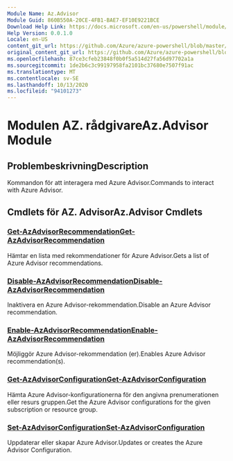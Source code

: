 ```yaml
---
Module Name: Az.Advisor
Module Guid: 860B550A-20CE-4FB1-BAE7-EF10E9221BCE
Download Help Link: https://docs.microsoft.com/en-us/powershell/module/az.advisor
Help Version: 0.0.1.0
Locale: en-US
content_git_url: https://github.com/Azure/azure-powershell/blob/master/src/Advisor/Advisor/help/Az.Advisor.md
original_content_git_url: https://github.com/Azure/azure-powershell/blob/master/src/Advisor/Advisor/help/Az.Advisor.md
ms.openlocfilehash: 87ce3cfeb23848f0b0f5a514d27fa56d97702a1a
ms.sourcegitcommit: 1de2b6c3c99197958fa2101bc37680e7507f91ac
ms.translationtype: MT
ms.contentlocale: sv-SE
ms.lasthandoff: 10/13/2020
ms.locfileid: "94101273"
---
```

# <span data-ttu-id="54cc9-101">Modulen AZ. rådgivare</span><span class="sxs-lookup"><span data-stu-id="54cc9-101">Az.Advisor Module</span></span>
## <span data-ttu-id="54cc9-102">Problembeskrivning</span><span class="sxs-lookup"><span data-stu-id="54cc9-102">Description</span></span>
<span data-ttu-id="54cc9-103">Kommandon för att interagera med Azure Advisor.</span><span class="sxs-lookup"><span data-stu-id="54cc9-103">Commands to interact with Azure Advisor.</span></span>

## <span data-ttu-id="54cc9-104">Cmdlets för AZ. Advisor</span><span class="sxs-lookup"><span data-stu-id="54cc9-104">Az.Advisor Cmdlets</span></span>
### [<span data-ttu-id="54cc9-105">Get-AzAdvisorRecommendation</span><span class="sxs-lookup"><span data-stu-id="54cc9-105">Get-AzAdvisorRecommendation</span></span>](Get-AzAdvisorRecommendation.md)
<span data-ttu-id="54cc9-106">Hämtar en lista med rekommendationer för Azure Advisor.</span><span class="sxs-lookup"><span data-stu-id="54cc9-106">Gets a list of Azure Advisor recommendations.</span></span>

### [<span data-ttu-id="54cc9-107">Disable-AzAdvisorRecommendation</span><span class="sxs-lookup"><span data-stu-id="54cc9-107">Disable-AzAdvisorRecommendation</span></span>](Disable-AzAdvisorRecommendation.md)
<span data-ttu-id="54cc9-108">Inaktivera en Azure Advisor-rekommendation.</span><span class="sxs-lookup"><span data-stu-id="54cc9-108">Disable an Azure Advisor recommendation.</span></span>

### [<span data-ttu-id="54cc9-109">Enable-AzAdvisorRecommendation</span><span class="sxs-lookup"><span data-stu-id="54cc9-109">Enable-AzAdvisorRecommendation</span></span>](Enable-AzAdvisorRecommendation.md)
<span data-ttu-id="54cc9-110">Möjliggör Azure Advisor-rekommendation (er).</span><span class="sxs-lookup"><span data-stu-id="54cc9-110">Enables Azure Advisor recommendation(s).</span></span>

### [<span data-ttu-id="54cc9-111">Get-AzAdvisorConfiguration</span><span class="sxs-lookup"><span data-stu-id="54cc9-111">Get-AzAdvisorConfiguration</span></span>](Get-AzAdvisorConfiguration.md)
<span data-ttu-id="54cc9-112">Hämta Azure Advisor-konfigurationerna för den angivna prenumerationen eller resurs gruppen.</span><span class="sxs-lookup"><span data-stu-id="54cc9-112">Get the Azure Advisor configurations for the given subscription or resource group.</span></span>

### [<span data-ttu-id="54cc9-113">Set-AzAdvisorConfiguration</span><span class="sxs-lookup"><span data-stu-id="54cc9-113">Set-AzAdvisorConfiguration</span></span>](Set-AzAdvisorConfiguration.md)
<span data-ttu-id="54cc9-114">Uppdaterar eller skapar Azure Advisor.</span><span class="sxs-lookup"><span data-stu-id="54cc9-114">Updates or creates the Azure Advisor Configuration.</span></span>
